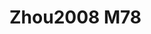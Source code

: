 # Zhou2008 M78
<a name="material" />
<script type="application/ld+json">

  {
    "@context": "https://schema.org/",
    "@type": "ChemicalSubstance",
    "http://purl.org/dc/terms/conformsTo":
      {
        "@type": "CreativeWork",
        "@id": "https://bioschemas.org/profiles/ChemicalSubstance/0.4-RELEASE/"
      },
    "@id": "https://egonw.github.io/nanowiki/nanowiki290.html#material",
    "name": "Zhou2008 M78",
    "sameAs: "http://127.0.0.1/mediawiki/index.php/Special:URIResolver/Zhou2008_M78"
  }
</script>


